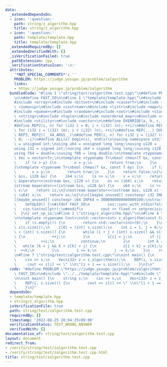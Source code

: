 ```yaml
---
data:
  _extendedDependsOn:
  - icon: ':question:'
    path: string/z_algorithm.hpp
    title: string/z_algorithm.hpp
  - icon: ':question:'
    path: template/template.hpp
    title: template/template.hpp
  _extendedRequiredBy: []
  _extendedVerifiedWith: []
  _isVerificationFailed: true
  _pathExtension: cpp
  _verificationStatusIcon: ':x:'
  attributes:
    '*NOT_SPECIAL_COMMENTS*': ''
    PROBLEM: https://judge.yosupo.jp/problem/zalgorithm
    links:
    - https://judge.yosupo.jp/problem/zalgorithm
  bundledCode: "#line 1 \"string/test/zalgorithm.test.cpp\"\n#define PROBLEM \"https://judge.yosupo.jp/problem/zalgorithm\"\
    \n\n#define FAST_IO\n\n#line 1 \"template/template.hpp\"\n#include <algorithm>\n\
    #include <array>\n#include <bitset>\n#include <cassert>\n#include <cmath>\n#include\
    \ <iomanip>\n#include <iostream>\n#include <list>\n#include <map>\n#include <numeric>\n\
    #include <queue>\n#include <random>\n#include <set>\n#include <stack>\n#include\
    \ <string>\n#include <tuple>\n#include <unordered_map>\n#include <unordered_set>\n\
    #include <utility>\n#include <vector>\n\n#define OVERRIDE(a, b, c, d, ...) d\n\
    #define REP2(i, n) for (i32 i = 0; i < (i32) (n); ++i)\n#define REP3(i, m, n)\
    \ for (i32 i = (i32) (m); i < (i32) (n); ++i)\n#define REP(...) OVERRIDE(__VA_ARGS__,\
    \ REP3, REP2)(__VA_ARGS__)\n#define PER(i, n) for (i32 i = (i32) (n) - 1; i >=\
    \ 0; --i)\n#define ALL(x) begin(x), end(x)\n\nusing namespace std;\n\nusing u32\
    \ = unsigned int;\nusing u64 = unsigned long long;\nusing u128 = __uint128_t;\n\
    using i32 = signed int;\nusing i64 = signed long long;\nusing i128 = __int128_t;\n\
    using f64 = double;\nusing f80 = long double;\n\ntemplate <typename T>\nusing\
    \ Vec = vector<T>;\n\ntemplate <typename T>\nbool chmin(T &x, const T &y) {\n\
    \    if (x > y) {\n        x = y;\n        return true;\n    }\n    return false;\n\
    }\ntemplate <typename T>\nbool chmax(T &x, const T &y) {\n    if (x < y) {\n \
    \       x = y;\n        return true;\n    }\n    return false;\n}\n\nistream &operator>>(istream\
    \ &is, i128 &x) {\n    i64 v;\n    is >> v;\n    x = v;\n    return is;\n}\nostream\
    \ &operator<<(ostream &os, i128 x) {\n    os << (i64) x;\n    return os;\n}\n\
    istream &operator>>(istream &is, u128 &x) {\n    u64 v;\n    is >> v;\n    x =\
    \ v;\n    return is;\n}\nostream &operator<<(ostream &os, u128 x) {\n    os <<\
    \ (u64) x;\n    return os;\n}\n\n[[maybe_unused]] constexpr i32 INF = 1000000100;\n\
    [[maybe_unused]] constexpr i64 INF64 = 3000000000000000100;\nstruct SetUpIO {\n\
    \    SetUpIO() {\n#ifdef FAST_IO\n        ios::sync_with_stdio(false);\n     \
    \   cin.tie(nullptr);\n#endif\n        cout << fixed << setprecision(15);\n  \
    \  }\n} set_up_io;\n#line 2 \"string/z_algorithm.hpp\"\n\n#line 4 \"string/z_algorithm.hpp\"\
    \n\ntemplate <typename Cont>\nstd::vector<int> z_algorithm(const Cont &s) {\n\
    \    if (s.empty()) {\n        return std::vector<int>(0);\n    }\n    std::vector<int>\
    \ z(s.size());\n    z[0] = (int) s.size();\n    int i = 1, j = 0;\n    while (i\
    \ < (int) s.size()) {\n        while (i + j < (int) s.size() && s[i + j] == s[j])\
    \ {\n            ++j;\n        }\n        z[i] = j;\n        if (j == 0) {\n \
    \           ++i;\n            continue;\n        }\n        int k = 1;\n     \
    \   while (k < j && k + z[k] < j) {\n            z[i + k] = z[k];\n          \
    \  ++k;\n        }\n        i += k;\n        j -= k;\n    }\n    return z;\n}\n\
    \n#line 7 \"string/test/zalgorithm.test.cpp\"\n\nint main() {\n    string s;\n\
    \    cin >> s;\n    Vec<i32> z = z_algorithm(s);\n    REP(i, s.size()) {\n   \
    \     cout << z[i] << \" \\n\"[i + 1 == s.size()];\n    }\n}\n"
  code: "#define PROBLEM \"https://judge.yosupo.jp/problem/zalgorithm\"\n\n#define\
    \ FAST_IO\n\n#include \"../../template/template.hpp\"\n#include \"../../string/z_algorithm.hpp\"\
    \n\nint main() {\n    string s;\n    cin >> s;\n    Vec<i32> z = z_algorithm(s);\n\
    \    REP(i, s.size()) {\n        cout << z[i] << \" \\n\"[i + 1 == s.size()];\n\
    \    }\n}"
  dependsOn:
  - template/template.hpp
  - string/z_algorithm.hpp
  isVerificationFile: true
  path: string/test/zalgorithm.test.cpp
  requiredBy: []
  timestamp: '2022-08-25 20:04:25+09:00'
  verificationStatus: TEST_WRONG_ANSWER
  verifiedWith: []
documentation_of: string/test/zalgorithm.test.cpp
layout: document
redirect_from:
- /verify/string/test/zalgorithm.test.cpp
- /verify/string/test/zalgorithm.test.cpp.html
title: string/test/zalgorithm.test.cpp
---
```

